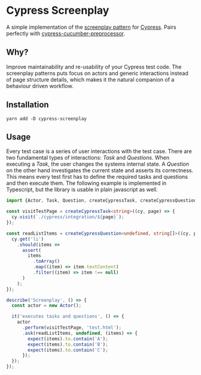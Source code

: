 # Cypress Screenplay

A simple implementation of the [screenplay pattern] for [Cypress][cypress].
Pairs perfectly with [cypress-cucumber-preprocessor].

[cypress-cucumber-preprocessor]:
  https://github.com/TheBrainFamily/cypress-cucumber-preprocessor
[screenplay pattern]:
  https://www.infoq.com/articles/Beyond-Page-Objects-Test-Automation-Serenity-Screenplay/
[cypress]: https://cypress.io

## Why?

Improve maintainability and re-usability of your Cypress test code. The
screenplay patterns puts focus on actors and generic interactions instead of
page structure details, which makes it the natural companion of a behaviour
driven workflow.

## Installation

```shell script
yarn add -D cypress-screenplay
```

## Usage

Every test case is a series of user interactions with the test case. There are
two fundamental types of interactions: _Task_ and _Questions_. When executing a
_Task_, the user changes the systems internal state. A _Question_ on the other
hand investigates the current state and asserts its correctness. This means
every test first has to define the required tasks and questions and then execute
them. The following example is implemented in Typescript, but the library is
usable in plain javascript as well.

```typescript
import {Actor, Task, Question, createCypressTask, createCypressQuestion} from 'cypress-screenplay';

const visitTestPage = createCypressTask<string>((cy, page) => {
  cy.visit(`./cypress/integration/${page}`);
});

const readListItems = createCypressQuestion<undefined, string[]>((cy, param, assert) => {
  cy.get('li')
    .should(items =>
      assert(
        items
          .toArray()
          .map((item) => item.textContent)
          .filter((item) => item !== null)
      )
    );
});

describe('Screenplay', () => {
  const actor = new Actor();

  it('executes tasks and questions', () => {
    actor
      .perform(visitTestPage, 'test.html');
      .ask(readListItems, undefined, (items) => {
        expect(items).to.contain('A');
        expect(items).to.contain('B');
        expect(items).to.contain('C');
      });
  });
});
```

